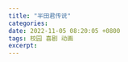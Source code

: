 ```yaml
---
title: "半田君传说"
categories: 
date: 2022-11-05 08:20:05 +0800
tags: 校园 喜剧 动画
excerpt: 
---
```








